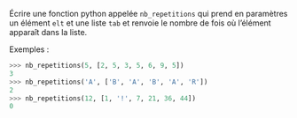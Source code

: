 Écrire une fonction python appelée `nb_repetitions` qui prend en paramètres un
élément `elt` et une liste `tab` et renvoie le nombre de fois où l’élément apparaît dans la
liste.

Exemples :

```python
>>> nb_repetitions(5, [2, 5, 3, 5, 6, 9, 5])
3
>>> nb_repetitions('A', ['B', 'A', 'B', 'A', 'R'])
2
>>> nb_repetitions(12, [1, '!', 7, 21, 36, 44])
0
```

